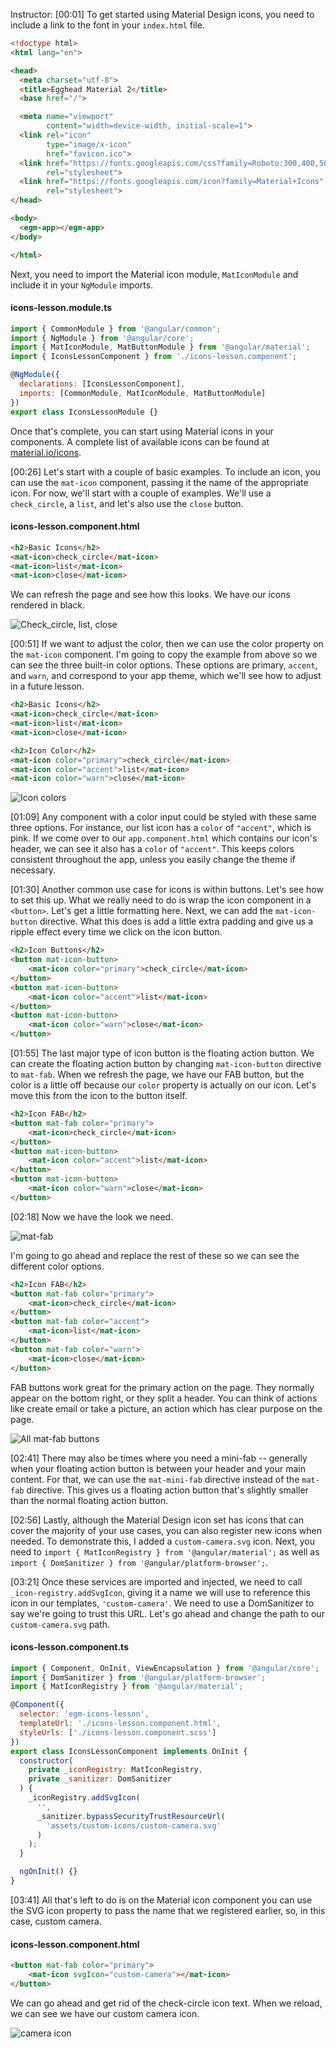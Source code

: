 Instructor: [00:01] To get started using Material Design icons, you need to include a link to the font in your `index.html` file. 

```html
<!doctype html>
<html lang="en">

<head>
  <meta charset="utf-8">
  <title>Egghead Material 2</title>
  <base href="/">

  <meta name="viewport"
        content="width=device-width, initial-scale=1">
  <link rel="icon"
        type="image/x-icon"
        href="favicon.ico">
  <link href="https://fonts.googleapis.com/css?family=Roboto:300,400,500,600,700"
        rel="stylesheet">
  <link href="https://fonts.googleapis.com/icon?family=Material+Icons"
        rel="stylesheet">
</head>

<body>
  <egm-app></egm-app>
</body>

</html>
```

Next, you need to import the Material icon module, `MatIconModule` and include it in your `NgModule` imports. 

#### icons-lesson.module.ts
```javascript
import { CommonModule } from '@angular/common';
import { NgModule } from '@angular/core';
import { MatIconModule, MatButtonModule } from '@angular/material';
import { IconsLessonComponent } from './icons-lesson.component';

@NgModule({
  declarations: [IconsLessonComponent],
  imports: [CommonModule, MatIconModule, MatButtonModule]
})
export class IconsLessonModule {}
```

Once that's complete, you can start using Material icons in your components. A complete list of available icons can be found at [material.io/icons](https://material.io/icons/).

[00:26] Let's start with a couple of basic examples. To include an icon, you can use the `mat-icon` component, passing it the name of the appropriate icon. For now, we'll start with a couple of examples. We'll use a `check_circle`, a `list`, and let's also use the `close` button. 

#### icons-lesson.component.html
```html
<h2>Basic Icons</h2>
<mat-icon>check_circle</mat-icon>
<mat-icon>list</mat-icon>
<mat-icon>close</mat-icon>
```

We can refresh the page and see how this looks. We have our icons rendered in black.

![Check_circle, list, close](../images/angular-utilize-material-design-icons-for-app-icons-and-buttons-circle-list-close.png)

[00:51] If we want to adjust the color, then we can use the color property on the `mat-icon` component. I'm going to copy the example from above so we can see the three built-in color options. These options are primary, `accent`, and `warn`, and correspond to your app theme, which we'll see how to adjust in a future lesson.

```html
<h2>Basic Icons</h2>
<mat-icon>check_circle</mat-icon>
<mat-icon>list</mat-icon>
<mat-icon>close</mat-icon>

<h2>Icon Color</h2>
<mat-icon color="primary">check_circle</mat-icon>
<mat-icon color="accent">list</mat-icon>
<mat-icon color="warn">close</mat-icon>
```

![Icon colors](../images/angular-utilize-material-design-icons-for-app-icons-and-buttons-icon-colors.png)

[01:09] Any component with a color input could be styled with these same three options. For instance, our list icon has a `color` of `"accent"`, which is pink. If we come over to our `app.component.html` which contains our icon's header, we can see it also has a `color` of `"accent"`. This keeps colors consistent throughout the app, unless you easily change the theme if necessary.

[01:30] Another common use case for icons is within buttons. Let's see how to set this up. What we really need to do is wrap the icon component in a `<button>`. Let's get a little formatting here. Next, we can add the `mat-icon-button` directive. What this does is add a little extra padding and give us a ripple effect every time we click on the icon button.

```html
<h2>Icon Buttons</h2>
<button mat-icon-button>
    <mat-icon color="primary">check_circle</mat-icon>
</button>
<button mat-icon-button>
    <mat-icon color="accent">list</mat-icon>
</button>
<button mat-icon-button>
    <mat-icon color="warn">close</mat-icon>
</button>
```

[01:55] The last major type of icon button is the floating action button. We can create the floating action button by changing `mat-icon-button` directive to `mat-fab`. When we refresh the page, we have our FAB button, but the color is a little off because our `color` property is actually on our icon. Let's move this from the icon to the button itself.

```html
<h2>Icon FAB</h2>
<button mat-fab color="primary">
    <mat-icon>check_circle</mat-icon>
</button>
<button mat-icon-button>
    <mat-icon color="accent">list</mat-icon>
</button>
<button mat-icon-button>
    <mat-icon color="warn">close</mat-icon>
</button>
```

[02:18] Now we have the look we need. 

![mat-fab](../images/angular-utilize-material-design-icons-for-app-icons-and-buttons-mat-fab.png)

I'm going to go ahead and replace the rest of these so we can see the different color options. 

```html
<h2>Icon FAB</h2>
<button mat-fab color="primary">
    <mat-icon>check_circle</mat-icon>
</button>
<button mat-fab color="accent">
    <mat-icon>list</mat-icon>
</button>
<button mat-fab color="warn">
    <mat-icon>close</mat-icon>
</button>
```

FAB buttons work great for the primary action on the page. They normally appear on the bottom right, or they split a header. You can think of actions like create email or take a picture, an action which has clear purpose on the page.

![All mat-fab buttons](../images/angular-utilize-material-design-icons-for-app-icons-and-buttons-all-mat-fab-buttons.png)

[02:41] There may also be times where you need a mini-fab -- generally when your floating action button is between your header and your main content. For that, we can use the `mat-mini-fab` directive instead of the `mat-fab` directive. This gives us a floating action button that's slightly smaller than the normal floating action button.

[02:56] Lastly, although the Material Design icon set has icons that can cover the majority of your use cases, you can also register new icons when needed. To demonstrate this, I added a `custom-camera.svg` icon. Next, you need to `import { MatIconRegistry } from '@angular/material';` as well as `import { DomSanitizer } from '@angular/platform-browser';`.

[03:21] Once these services are imported and injected, we need to call `_icon-registry.addSvgIcon`, giving it a name we will use to reference this icon in our templates, `'custom-camera'`. We need to use a DomSanitizer to say we're going to trust this URL. Let's go ahead and change the path to our `custom-camera.svg` path.

#### icons-lesson.component.ts
```javascript
import { Component, OnInit, ViewEncapsulation } from '@angular/core';
import { DomSanitizer } from '@angular/platform-browser';
import { MatIconRegistry } from '@angular/material';

@Component({
  selector: 'egm-icons-lesson',
  templateUrl: './icons-lesson.component.html',
  styleUrls: ['./icons-lesson.component.scss']
})
export class IconsLessonComponent implements OnInit {
  constructor(
    private _iconRegistry: MatIconRegistry,
    private _sanitizer: DomSanitizer
  ) {
    _iconRegistry.addSvgIcon(
      '',
      _sanitizer.bypassSecurityTrustResourceUrl(
        'assets/custom-icons/custom-camera.svg'
      )
    );
  }

  ngOnInit() {}
}
```

[03:41] All that's left to do is on the Material icon component you can use the SVG icon property to pass the name that we registered earlier, so, in this case, custom camera. 

#### icons-lesson.component.html
```html
<button mat-fab color="primary">
    <mat-icon svgIcon="custom-camera"></mat-icon>
</button>
```

We can go ahead and get rid of the check-circle icon text. When we reload, we can see we have our custom camera icon.

![camera icon](../images/angular-utilize-material-design-icons-for-app-icons-and-buttons-camera-icon.png)